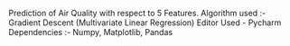 Prediction of Air Quality with respect to 5 Features. Algorithm used :- Gradient Descent (Multivariate Linear Regression) Editor Used - Pycharm Dependencies :- Numpy, Matplotlib, Pandas
